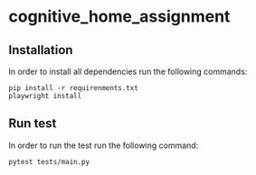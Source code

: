 # cognitive_home_assignment

## Installation

In order to install all dependencies run the following commands:

```
pip install -r requirenments.txt
playwright install
``` 

## Run test

In order to run the test run the following command:

``
pytest tests/main.py
``
